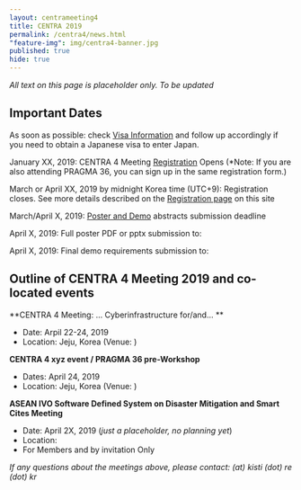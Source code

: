 ```yaml
---
layout: centrameeting4
title: CENTRA 2019
permalink: /centra4/news.html
"feature-img": img/centra4-banner.jpg
published: true
hide: true
---
```


*All text on this page is placeholder only. To be updated*
  
## Important Dates

As soon as possible: check [Visa Information](http://www.globalcentra.org/centra4/visainfo.html) and follow up accordingly if you need to obtain a Japanese visa to enter Japan.  

January XX, 2019: CENTRA 4 Meeting [Registration](http://www.globalcentra.org/centra4/registration.html) Opens (*Note: If you are also attending PRAGMA 36, you can sign up in the same registration form.)  

March or April XX, 2019 by midnight Korea time (UTC+9): Registration closes. See more details described on the [Registration page](http://www.globalcentra.org/centra4/registration.html) on this site   

March/April X, 2019: [Poster and Demo](http://www.globalcentra.org/centra4/poster.html) abstracts submission deadline

April X, 2019: Full poster PDF or pptx submission to:

April X, 2019: Final demo requirements submission to:
  
    

## Outline of CENTRA 4 Meeting 2019 and co-located events 

**CENTRA 4 Meeting: ... Cyberinfrastructure for/and... **  
* Date: Arpil 22-24, 2019  
* Location: Jeju, Korea (Venue:  )  

**CENTRA 4 xyz event / PRAGMA 36 pre-Workshop**  
* Dates: April 24, 2019 
* Location: Jeju, Korea (Venue: )  

**ASEAN IVO Software Defined System on Disaster Mitigation and Smart Cites Meeting**  
* Date: April 2X, 2019 (*just a placeholder, no planning yet*)
* Location: 
* For Members and by invitation Only  

*If any questions about the meetings above, please contact: (at) kisti (dot) re (dot) kr*  

